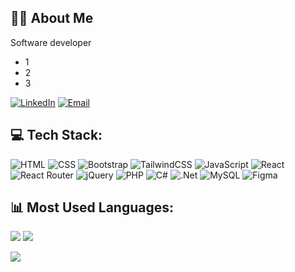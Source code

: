 ## 👋🏻 About Me
Software developer
 - 1
 - 2
 - 3
 
[![LinkedIn](https://img.shields.io/static/v1?label=LinkedIn&message=bryanmonge&logo=linkedin&style=flat&color=fff&labelColor=3e80ff)](https://linkedin.com/in/bryanmonge) [![Email](https://img.shields.io/static/v1?label=Email&message=mongesolanobryan@gmail.com&logo=mail.ru&style=flat&color=fff&labelColor=3e80ff)](https://linkedin.com/in/bryanmonge)
 
## 💻 Tech Stack:
 ![HTML](https://img.shields.io/static/v1?label&message=HTML&logo=html5&style=flat&logoColor=fff&&color=3e80ff) ![CSS](https://img.shields.io/static/v1?label&message=CSS&logo=css3&style=flat&logoColor=fff&&color=3e80ff) ![Bootstrap](https://img.shields.io/static/v1?label&message=Bootstrap&logo=bootstrap&style=flat&logoColor=fff&&color=3e80ff) ![TailwindCSS](https://img.shields.io/static/v1?label&message=TailwindCSS&logo=TailwindCSS&style=flat&logoColor=fff&&color=3e80ff) ![JavaScript](https://img.shields.io/static/v1?label&message=JavaScript&logo=JavaScript&style=flat&logoColor=fff&&color=3e80ff) ![React](https://img.shields.io/static/v1?label&message=React&logo=React&style=flat&logoColor=fff&&color=3e80ff) ![React Router](https://img.shields.io/static/v1?label&message=React+Router&logo=React-Router&style=flat&logoColor=fff&&color=3e80ff) ![jQuery](https://img.shields.io/static/v1?label&message=jQuery&logo=jQuery&style=flat&logoColor=fff&&color=3e80ff) ![PHP](https://img.shields.io/static/v1?label&message=PHP&logo=PHP&style=flat&logoColor=fff&&color=3e80ff)  ![C#](https://img.shields.io/static/v1?label&message=C%23&logo=c-sharp&style=flat&logoColor=fff&&color=3e80ff) ![.Net](https://img.shields.io/static/v1?label&message=.Net&logo=.Net&style=flat&logoColor=fff&&color=3e80ff) ![MySQL](https://img.shields.io/static/v1?label&message=MySQL&logo=MySQL&style=flat&logoColor=fff&&color=3e80ff) ![Figma](https://img.shields.io/static/v1?label&message=Figma&logo=Figma&style=flat&logoColor=fff&&color=3e80ff)                    

## 📊 Most Used Languages:





![](https://github-readme-stats.vercel.app/api/top-langs/?username=bryanmongesolano&theme=transparent&hide_border=true&include_all_commits=true&count_private=true&layout=compact&bg_color=00000000#gh-dark-mode-only)
![](https://github-readme-stats.vercel.app/api/top-langs/?username=bryanmongesolano&theme=transparent&hide_border=true&include_all_commits=true&count_private=true&layout=compact&bg_color=00000000#gh-light-mode-only)

<picture>
<source 
  srcset="https://github-readme-stats.vercel.app/api?username=anuraghazra&show_icons=true&theme=dark"
  media="(prefers-color-scheme: dark)"
/>
<source
  srcset="https://github-readme-stats.vercel.app/api?username=anuraghazra&show_icons=true"
  media="(prefers-color-scheme: light), (prefers-color-scheme: no-preference)"
/>
<img src="https://github-readme-stats.vercel.app/api?username=anuraghazra&show_icons=true" />
</picture>
